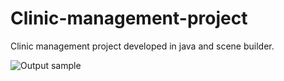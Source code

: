 # Clinic-management-project
Clinic management project developed in java and scene builder.

![Output sample](video.gif)
